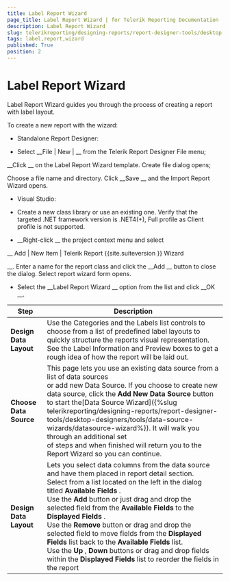 ```yaml
---
title: Label Report Wizard
page_title: Label Report Wizard | for Telerik Reporting Documentation
description: Label Report Wizard
slug: telerikreporting/designing-reports/report-designer-tools/desktop-designers/tools/report-wizards/label-report-wizard
tags: label,report,wizard
published: True
position: 2
---
```


# Label Report Wizard



Label Report Wizard guides you through the process of creating a report with label layout.


To create a new report with the wizard:
      


* Standalone Report Designer:
          


* Select 
__File | New |
__ from the Telerik Report Designer File menu;
              
__Click
__ on the Label Report Wizard template. Create file dialog opens;
              
Choose a file name and directory. Click 
__Save
__ and the Import Report Wizard opens.
              


* Visual Studio:
          


* Create a new class library or use an existing one.
                Verify that the targeted .NET framework version is .NET4(+), Full profile as Client profile is not supported.
              


* __Right-click
__ the project context menu and select
                
__                  Add | New Item | Telerik Report 
{{site.suiteversion
}} Wizard
                
__.
                Enter a name for the report class and click the 
__Add
__ button to close the dialog. Select report wizard form opens.
              


* Select the 
__Label Report Wizard
__ option from the list and click 
__OK
__.
              



|  __Step__  |  __Description__  |
| ------ | ------ |
| __Design Data Layout__ |Use the Categories and the Labels list controls to choose from a list of predefined label layouts to quickly structure the reports visual representation.<br/>            See the Label Information and Preview boxes to get a rough idea of how the report will be laid out.|
| __Choose Data Source__ |This page lets you use an existing data source from a list of data sources<br/>            or add new Data Source. If you choose to create new data source, click the __Add New Data Source__ button to start the[Data Source Wizard]({%slug telerikreporting/designing-reports/report-designer-tools/desktop-designers/tools/data-source-wizards/datasource-wizard%}). It will walk you through an additional set<br/>            of steps and when finished will return you to the Report Wizard so you can continue.|
| __Design Data Layout__ |Lets you select data columns from the data source and have them placed in report detail section.<br/>            Select from a list located on the left in the dialog titled __Available Fields__ .<br/>            Use the __Add__ button or just drag and drop the selected field from the __Available Fields__ to the __Displayed Fields__ .<br/>            Use the __Remove__ button or drag and drop the selected field to move fields from the __Displayed Fields__ list back to the __Available Fields__ list.<br/>            Use the __Up__ , __Down__ buttons or drag and drop fields within the __Displayed Fields__ list to reorder the fields in the report|



